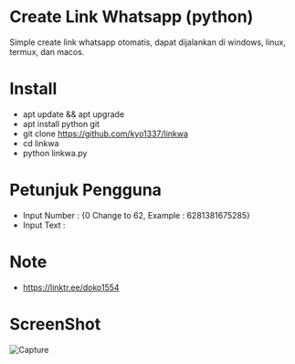 # Create Link Whatsapp (python)
Simple create link whatsapp otomatis, dapat dijalankan di windows, linux, termux, dan macos. 

# Install
- apt update && apt upgrade 
- apt install python git
- git clone https://github.com/kyo1337/linkwa
- cd linkwa
- python linkwa.py

# Petunjuk Pengguna
- Input Number : {0 Change to 62, Example : 6281381675285}
- Input Text : 

# Note
- https://linktr.ee/doko1554

# ScreenShot
![Capture](https://user-images.githubusercontent.com/33697576/79729815-261c5200-831a-11ea-9eb9-37ffbecad0dd.PNG)